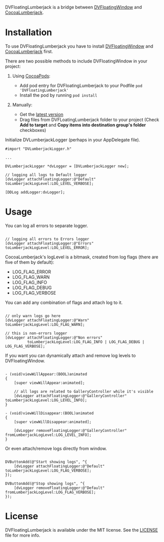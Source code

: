 DVFloatingLumberjack is a bridge between [DVFloatingWindow](https://github.com/dvor/DVFloatingWindow) and [CocoaLumberjack](https://github.com/robbiehanson/CocoaLumberjack).

# Installation

To use DVFloatingLumberjack you have to install [DVFloatingWindow](https://github.com/dvor/DVFloatingWindow) and [CocoaLumberjack](https://github.com/robbiehanson/CocoaLumberjack) first.

There are two possible methods to include DVFloatingWindow in your project:

1. Using [CocoaPods](http://cocoapods.org):
    * Add pod entry for DVFloatingLumberjack to your Podfile `pod 'DVFloatingLumberjack'`
    * Install the pod by running `pod install`

2. Manually: 
    * Get the [latest version](https://github.com/dvor/DVFloatingLumberjack/archive/0.2.1.zip)
    * Drag files from DVFLoatingLumberjack folder to your project (Check **Add to target** and **Copy items into destination group's folder** checkboxes)

Initialize DVLumberjackLogger (perhaps in your AppDelegate file).

```objc
#import "DVLumberjackLogger.h"

...

DVLumberjackLogger *dvLogger = [DVLumberjackLogger new];

// logging all logs to Default logger
[dvLogger attachFloatingLogger:@"Default" toLumberjackLogLevel:LOG_LEVEL_VERBOSE];

[DDLog addLogger:dvLogger];
```

# Usage

You can log all errors to separate logger.

```objc

// logging all errors to Errors logger
[dvLogger attachFloatingLogger:@"Errors" toLumberjackLogLevel:LOG_LEVEL_ERROR];

```

CocoaLumberjack's logLevel is a bitmask, created from log flags (there are five of them by default):

- LOG_FLAG_ERROR
- LOG_FLAG_WARN
- LOG_FLAG_INFO
- LOG_FLAG_DEBUG
- LOG_FLAG_VERBOSE

You can add any combination of flags and attach log to it.

```objc

// only warn logs go here
[dvLogger attachFloatingLogger:@"Warn" toLumberjackLogLevel:LOG_FLAG_WARN];

// this is non-errors logger
[dvLogger attachFloatingLogger:@"Non errors"
          toLumberjackLogLevel:LOG_FLAG_INFO | LOG_FLAG_DEBUG | LOG_FLAG_VERBOSE];

```

If you want you can dynamically attach and remove log levels to DVFloatingWindow.

```objc

- (void)viewWillAppear:(BOOL)animated
{
    [super viewWillAppear:animated];

    // all logs are related to GalleryController while it's visible
    [dvLogger attachFloatingLogger:@"GalleryController" toLumberjackLogLevel:LOG_LEVEL_INFO];
}

- (void)viewWillDisappear:(BOOL)animated
{
    [super viewWillDisappear:animated];

    [dvLogger removeFloatingLogger:@"GalleryController" fromLumberjackLogLevel:LOG_LEVEL_INFO];
}

```

Or even attach/remove logs directly from window.

```objc

DVButtonAdd(@"Start showing logs", ^{
    [dvLogger attachFloatingLogger:@"Default" toLumberjackLogLevel:LOG_FLAG_VERBOSE];
});

DVButtonAdd(@"Stop showing logs", ^{
    [dvLogger removeFloatingLogger:@"Default" fromLumberjackLogLevel:LOG_FLAG_VERBOSE];
});

```

# License

DVFloatingLumberjack is available under the MIT license. See the [LICENSE](LICENSE.txt) file for more info.

